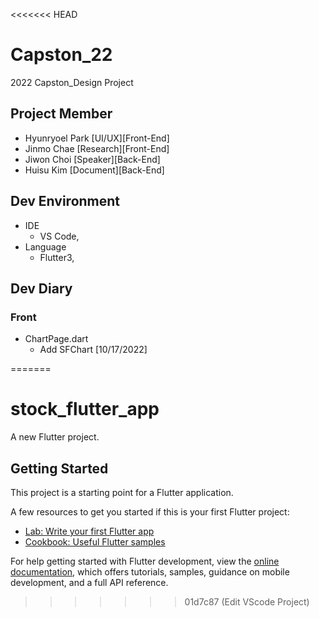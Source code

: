 <<<<<<< HEAD
# Capston_22
2022 Capston_Design Project

## Project Member
- Hyunryoel Park [UI/UX][Front-End]
- Jinmo Chae [Research][Front-End]
- Jiwon Choi [Speaker][Back-End]
- Huisu Kim [Document][Back-End]

## Dev Environment
- IDE
  - VS Code, 
- Language
  - Flutter3, 
  
## Dev Diary
### Front
- ChartPage.dart
  - Add SFChart [10/17/2022] 

=======
# stock_flutter_app

A new Flutter project.

## Getting Started

This project is a starting point for a Flutter application.

A few resources to get you started if this is your first Flutter project:

- [Lab: Write your first Flutter app](https://docs.flutter.dev/get-started/codelab)
- [Cookbook: Useful Flutter samples](https://docs.flutter.dev/cookbook)

For help getting started with Flutter development, view the
[online documentation](https://docs.flutter.dev/), which offers tutorials,
samples, guidance on mobile development, and a full API reference.
>>>>>>> 01d7c87 (Edit VScode Project)
